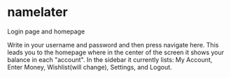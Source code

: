 # namelater

Login page and homepage

Write in your username and password and then press navigate here. This leads you to the homepage where in the center of the screen it shows your balance in each "account". In the sidebar it currently lists: My Account, Enter Money, Wishlist(will change), Settings, and Logout.
